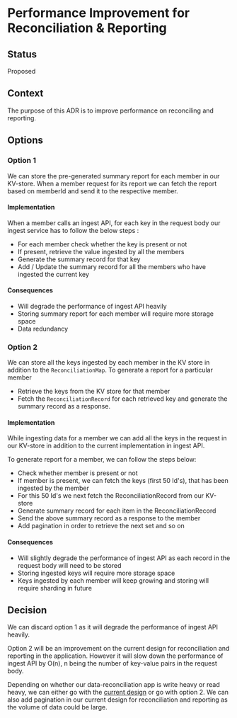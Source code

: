 # Performance Improvement for Reconciliation & Reporting

## Status

Proposed

## Context

The purpose of this ADR is to improve performance on reconciling and reporting.

## Options

### Option 1

We can store the pre-generated summary report for each member in our KV-store. When a member request for its report we can fetch the report based on memberId and send it to the respective member.

#### Implementation

When a member calls an ingest API, for each key in the request body our ingest service has to follow the below steps :

- For each member check whether the key is present or not
- If present, retrieve the value ingested by all the members
- Generate the summary record for that key
- Add / Update the summary record for all the members who have ingested the current key

#### Consequences

- Will degrade the performance of ingest API heavily 
- Storing summary report for each member will require more storage space
- Data redundancy

### Option 2

We can store all the keys ingested by each member in the KV store in addition to the `ReconciliationMap`. To generate a report for a particular member 
 - Retrieve the keys from the KV store for that member
 - Fetch the `ReconciliationRecord` for each retrieved key and generate the summary record as a response.

#### Implementation

While ingesting data for a member we can add all the keys in the request in our KV-store in addition to the current implementation in ingest API.

To generate report for a member, we can follow the steps below:

- Check whether member is present or not
- If member is present, we can fetch the keys (first 50 Id's), that has been ingested by the member 
- For this 50 Id's we next fetch the ReconciliationRecord from our KV-store
- Generate summary record for each item in the ReconciliationRecord
- Send the above summary record as a response to the member
- Add pagination in order to retrieve the next set and so on

#### Consequences

- Will slightly degrade the performance of ingest API as each record in the request body will need to be stored
- Storing ingested keys will require more storage space
- Keys ingested by each member will keep growing and storing will require sharding in future

## Decision

We can discard option 1 as it will degrade the performance of ingest API heavily.

Option 2 will be an improvement on the current design for reconciliation and reporting in the application. However it will slow down the performance of ingest API by O(n), n being the number of key-value pairs in the request body.

Depending on whether our data-reconciliation app is write heavy or read heavy, we can either go with the [current design](./01-data-ingest.md) or go with option 2. We can also add pagination in our current design for reconciliation and reporting as the volume of data could be large.
